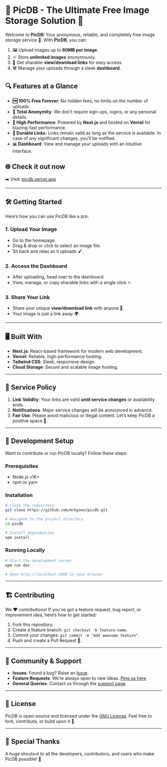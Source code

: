 # 📸 PicDB - The Ultimate Free Image Storage Solution 🚀

Welcome to **PicDB**! Your anonymous, reliable, and completely free image storage service 🌟. With **PicDB**, you can:

1. 🖼 Upload images up to **60MB per image**.
2. ♾️ Store **unlimited images** anonymously.
3. 🔗 Get sharable **view/download links** for easy access.
4. 🛠 Manage your uploads through a sleek **dashboard**.

## 🔍 Features at a Glance

- **🆓 100% Free Forever**: No hidden fees, no limits on the number of uploads.
- **👻 Total Anonymity**: We don’t require sign-ups, logins, or any personal details.
- **🚀 High Performance**: Powered by **Next.js** and hosted on **Vercel** for blazing-fast performance.
- **🔗 Durable Links**: Links remain valid as long as the service is available. In case of any significant changes, you’ll be notified.
- **📊 Dashboard**: View and manage your uploads with an intuitive interface.

## 🌐 Check it out now

➡️ Visit: [picdb.vercel.app](https://picdb.vercel.app)

---

## 🛠 Getting Started

Here’s how you can use PicDB like a pro:

### 1. Upload Your Image
- Go to the homepage.
- Drag & drop or click to select an image file.
- Sit back and relax as it uploads 🖌️.

### 2. Access the Dashboard
- After uploading, head over to the dashboard.
- View, manage, or copy sharable links with a single click ⚡.

### 3. Share Your Link
- Share your unique **view/download link** with anyone 🤝.
- Your image is just a link away 🌍.

---

## 🖥️ Built With

- **Next.js**: React-based framework for modern web development.
- **Vercel**: Reliable, high-performance hosting.
- **Tailwind CSS**: Sleek, responsive design.
- **Cloud Storage**: Secure and scalable image hosting.

---

## 🚨 Service Policy

1. **Link Validity**: Your links are valid **until service changes** or availability ends.
2. **Notifications**: Major service changes will be announced in advance.
3. **Fair Use**: Please avoid malicious or illegal content. Let’s keep PicDB a positive space 💖.

---

## 📝 Development Setup

Want to contribute or run PicDB locally? Follow these steps:

### Prerequisites
- Node.js v16+
- npm or yarn

### Installation
```bash
# Clone the repository
git clone https://github.com/Arkynox/picdb.git

# Navigate to the project directory
cd picdb

# Install dependencies
npm install
```

### Running Locally
```bash
# Start the development server
npm run dev

# Open http://localhost:3000 in your browser
```

---

## 🏗️ Contributing

We ❤️ contributions! If you’ve got a feature request, bug report, or improvement idea, here’s how to get started:

1. Fork this repository.
2. Create a feature branch: `git checkout -b feature-name`.
3. Commit your changes: `git commit -m "Add awesome feature"`.
4. Push and create a Pull Request 🥳.

---

## 💬 Community & Support

- **Issues**: Found a bug? Raise an [Issue](https://github.com/Arkynox/picdb/issues).
- **Feature Requests**: We’re always open to new ideas. [Ping us here](https://github.com/Arkynox/PicDB-UI/issues/1)
- **General Queries**: Contact us through the [support page](https://t.me/HeimanCreatiin).

---

## 📜 License

PicDB is open-source and licensed under the [GNU License](LICENSE). Feel free to fork, contribute, or build upon it 🚀.

---

## 🎉 Special Thanks

A huge shoutout to all the developers, contributors, and users who make PicDB possible! 🌟